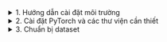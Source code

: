 <details>
<summary>1. Hướng dẫn cài đặt môi trường</summary>

1. Tải và cài đặt Miniconda trên Ubuntu 24.04:

```bash
# download
wget https://repo.anaconda.com/miniconda/Miniconda3-latest-Linux-x86_64.sh
# run
bash Miniconda3-latest-Linux-x86_64.sh
# delete
rm Miniconda3-latest-Linux-x86_64.sh
```

Làm theo hướng dẫn trên màn hình để hoàn tất cài đặt. Sau khi cài đặt xong, khởi động lại terminal hoặc chạy:

2. Cài đặt GCC (GNU Compiler Collection) để biên dịch mã nguồn C/C++, (còn được gọi là g++): 

```bash
sudo apt update
sudo apt install build-essential -y
```
Kiểm tra
```bash
gcc --version
```
3. Cài đặt NCCL (NVIDIA Collective Communications Library) để hỗ trợ giao tiếp giữa các GPU, 

```bash
sudo apt install libnccl2 libnccl-dev -y
```
kiểm tra

```bash
dpkg -l | grep nccl
```

4. **Xóa môi trường Conda cũ (nếu có):**

```bash
conda deactivate
conda env remove -n myenv
```

5. **Tạo môi trường Conda mới:**

```bash
conda create -n myenv python=3.8 -y
```
6. **Kích hoạt môi trường Conda:**

```bash
conda activate myenv
```
</details>
<details>
<summary>2. Cài đặt PyTorch và các thư viện cần thiết</summary>
<details>
<summary>Phiên bản cũ</summary>

1. **Cài PyTorch hỗ trợ CUDA 11.1:**

```bash
pip install torch==1.9.0+cu111 torchvision==0.10.0+cu111 torchaudio==0.9.0 -f https://download.pytorch.org/whl/torch_stable.html
# Install cudnn if necessary.
conda install cudnn -c conda-forge

```

Sử dụng phiên bản 2.1.0 để phù hợp với mmcv 2.1.0 chứ không nó phải lên 2.2.0 mới phù hợp và như vậy thì lại không cài được mmDetection.
xem https://pytorch.org/get-started/locally/ để biết thêm chi tiết.

phiên bản torchvision phù hợp với pytorch 2.1.0 xem tại https://pypi.org/project/torchvision/

2. **Kiểm tra cài đặt PyTorch:**

```python
import torch
print(torch.__version__)
print(torch.cuda.is_available())
print(torch.cuda.get_device_name(0))
print(torch.backends.cudnn.enabled)
print(torch.backends.cudnn.version())

```
Nếu thấy phiên bản PyTorch và thông tin GPU, thì cài đặt đã thành công Pytorch và CUDA, nếu cài đặt cuDNN thì cũng sẽ có thông tin về cuDNN (tang cường hiệu suất cho các mô hình học sâu).

3. **Cài đặt openMim để quản lý các mô hình và công cụ của MMDetection:**

```bash
pip install -U openmim
```

4. **Cài đặt mmEngine, một thư viện cơ sở cho các dự án của OpenMMLab:**

```bash
mim install mmengine
```

5. **Cài đặt mmCV (OpenMMLab Computer Vision Foundation):**

```bash
mim install mmcv==1.2.4
```
Khi cài mmDetection 2.11.0 thì nó yêu cầu mmcv-full>= 1.2.4, <1.4.0 nếu không là nó báo lỗi.

6. **Cài đặt cpython để hỗ trợ biên dịch các gói Python:**

```bash
conda install -c conda-forge cython
```

7. Tạo thư mục dự án ETV (End to End Table Vision)

```bash
mkdir ~/ETV
cd ~/ETV
```
8. Cài cpython để hỗ trợ biên dịch các gói Python:

```bash
pip install cython==0.29.33
```
dùng đúng phiên bản 0.29.33 để tương thích với mmcv 1.2.4 và mmDetection 2.11.0.

9. Clone dự án `mmDetection 2.11.0` và dự án `mmOCR 0.2.0` về và cài đặt

```bash
git clone --branch v2.11.0 https://github.com/open-mmlab/mmdetection.git
git clone --branch v0.2.0 https://github.com/open-mmlab/mmocr.git
cd mmdetection
pip install -v -e .
cd ../mmocr
pip install -v -e .
```
</details>
<details>
<summary>Phiên bản mới</summary>

1. **Cài PyTorch hỗ trợ CUDA 11.8:**

```bash
pip install torch==2.1.0+cu118 torchvision==0.16.0+cu118 -f https://download.pytorch.org/whl/torch_stable.html
```

Sử dụng phiên bản 2.1.0 để phù hợp với mmcv 2.1.0 chứ không nó phải lên 2.2.0 mới phù hợp và như vậy thì lại không cài được mmDetection.
xem https://pytorch.org/get-started/locally/ để biết thêm chi tiết.

phiên bản torchvision phù hợp với pytorch 2.1.0 xem tại https://pypi.org/project/torchvision/

2. **Kiểm tra cài đặt PyTorch:**

```python
import torch
print(torch.__version__)
print(torch.cuda.is_available())
print(torch.cuda.get_device_name(0))
```
Nếu bạn thấy phiên bản PyTorch và thông tin GPU, thì cài đặt đã thành công.

3. **Cài đặt cuDNN (NVIDIA CUDA Deep Neural Network library): (Option)**

```bash
conda install cudnn -c conda-forge
```

4. **Cài đặt openMim để quản lý các mô hình và công cụ của MMDetection:**

```bash
pip install -U openmim
```

5. **Cài đặt mmEngine, một thư viện cơ sở cho các dự án của OpenMMLab:**

```bash
mim install mmengine
```

6. **Cài đặt mmCV (OpenMMLab Computer Vision Foundation):**

```bash
mim install mmcv==2.1.0
```
Khi cài mmDetection thì nó yêu cầu mmcv<2.2.0,>=2.0.0rc4 nếu không là nó báo lỗi

ERROR: pip's dependency resolver does not currently take into account all the packages that are installed. This behaviour is the source of the following dependency conflicts.
mmdet 3.3.0 requires mmcv<2.2.0,>=2.0.0rc4; extra == "mim", but you have mmcv 2.2.0 which is incompatible.

7. Tạo thư mục dự án ETV (End to End Table Vision)

```bash
mkdir ~/ETV
cd ~/ETV
```

8. Clone dự án mmDetection và dự án mmOCR về và cài đặt

```bash
git clone https://github.com/open-mmlab/mmdetection.git
git clone https://github.com/open-mmlab/mmocr.git
cd mmdetection
pip install -v -e .
cd ../mmocr
pip install -v -e .
```

Lưu ý phiên bản mmDetection và mmOCR phải tương thích với nhau:
MMDetection 3.3.0 is incompatible with MMOCR 1.0.1. Please use MMDetection >= 3.0.0rc5, < 3.2.0 instead

</details>
</details>
<details>
<summary>3. Chuẩn bị dataset</summary>

# Tải dataset

Cài đặt gdown để tải file từ Google Drive
```bash
pip install gdown
```

## Tải Dataset ViTabNet

Chạy lệnh sau để tải dataset ViTabNet (đã preprocess) về:
```bash
curl -L -o vitabset.zip 'https://docs.google.com/uc?export=download&id=1dwbYq5nbUj_0rqiGeuCjGRGwHKiKs2VR'
```
hoặc
```bash
wget --no-check-certificate 'https://docs.google.com/uc?export=download&id=1dwbYq5nbUj_0rqiGeuCjGRGwHKiKs2VR' -O vitabset.zip
```

Sau đó giải nén bằng cách chạy lệnh:

```bash
unzip vitabset.zip
```

## Tải Dataset ViTabNet đã Preprecessing

Chạy lệnh sau để tải dataset ViTabNet (đã preprocess) về:
```bash
curl -L -o vitabset_preprocess.zip 'https://docs.google.com/uc?export=download&id=1o_fCCeYqv3_j2ccbP4oEpC4kVZr480PS'
```
hoặc
```bash
wget --no-check-certificate 'https://docs.google.com/uc?export=download&id=1o_fCCeYqv3_j2ccbP4oEpC4kVZr480PS' -O vitabset_preprocess.zip
```

Sau đó giải nén bằng cách chạy lệnh:

```bash
unzip vitabset_preprocess.zip -d /preprocess/
```

</details>